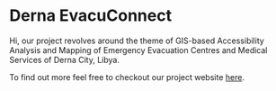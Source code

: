 # Derna EvacuConnect

Hi, our project revolves around the theme of GIS-based Accessibility Analysis and Mapping of Emergency Evacuation Centres and Medical Services of Derna City, Libya.

To find out more feel free to checkout our project website [here](https://smt201-grp5-ay2023-24t1.netlify.app/).
